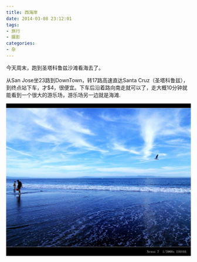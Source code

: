 ```yaml
---
title: 西海岸
date: 2014-03-08 23:12:01
tags: 
- 旅行 
- 摄影
categories: 
- 杂
---
```


今天周末，跑到圣塔科鲁兹沙滩看海去了。

从San Jose坐23路到DownTown，转17路高速直达Santa Cruz（圣塔科鲁兹），到终点站下车，才$4，很便宜。下车后沿着路向南走就可以了，走大概10分钟就能看到一个很大的游乐场，游乐场另一边就是海滩.


![Santa Cruz](/images/2014-03-08/IMG_20140308_155127.jpg)

